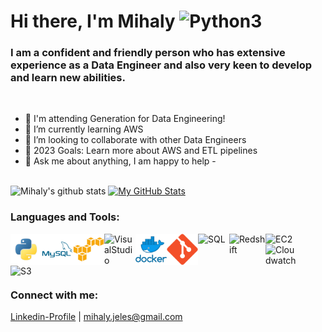 <h1>Hi there, I'm Mihaly <img  alt="Python3" width="50px" src="https://em-content.zobj.net/source/animated-noto-color-emoji/356/waving-hand_1f44b.gif" /></h1>

<h3>I am a confident and friendly person who has extensive experience as a Data Engineer and also very keen to develop and learn new abilities.</h3>
<br>

- 🔭 I'm attending Generation for Data Engineering!
- 🌱 I’m currently learning AWS 
- 👯 I’m looking to collaborate with other Data Engineers
- 🥅 2023 Goals: Learn more about AWS and ETL pipelines
- 💬 Ask me about anything, I am happy to help
-<br /><br>


![Mihaly's github stats](https://github-readme-stats.vercel.app/api?username=mihalyjeles&show_icons=true&theme=radical)
[![My GitHub Stats](https://github-readme-stats.vercel.app/api/?username=jmihalyjeles&count_private=true&theme=tokyonight&showicons=true)]()
<br />
### Languages and Tools: 

<img align="left" alt="Python3" width="50px" src="https://raw.githubusercontent.com/github/explore/80688e429a7d4ef2fca1e82350fe8e3517d3494d/topics/python/python.png" />
<img align="left" alt="MySQL" width="50px" src="https://github.com/devicons/devicon/blob/master/icons/mysql/mysql-plain-wordmark.svg" />
<img align="left" alt="AWS" width="50px" src="https://github.com/devicons/devicon/blob/master/icons/amazonwebservices/amazonwebservices-original.svg" />
<img align="left" alt="VisualStudio" width="50px" src="https://cdn.jsdelivr.net/gh/devicons/devicon/icons/vscode/vscode-original.svg" />
<img align="left" alt="Docker" width="50px" src="https://raw.githubusercontent.com/github/explore/80688e429a7d4ef2fca1e82350fe8e3517d3494d/topics/docker/docker.png" />
<img align="left" alt="Git" width="50px" src="https://github.com/devicons/devicon/blob/master/icons/git/git-original.svg" />
<img align="left" alt="SQL" width="50px" src="https://tse3.mm.bing.net/th?id=OIP.ZKbg8HdzzxdYHnbKCeF9vAAAAA&pid=Api&P=0" />
<img align="left" alt="Redshift" width="58px" src="https://tse4.mm.bing.net/th?id=OIP.-OKEF8llrJqx5IstVJQj9gAAAA&pid=Api&P=0" />
<img align="left" alt="EC2" width="47px" src="https://tse2.mm.bing.net/th?id=OIP.frTt0YlIVSR30kCFx6X5sQAAAA&pid=Api&P=0" />
<img align="left" alt="Cloudwatch" width="50px" src="https://tse3.mm.bing.net/th?id=OIP.gDmlMDulZFUSSKz3Nw2vIAHaIZ&pid=Api&P=0" />
<img align="left" alt="S3" width="55px" src="https://tse4.mm.bing.net/th?id=OIP.iN-HyTrHbuxO909ZnqY7bAAAAA&pid=Api&P=0" /><br />

<br /><br />
### Connect with me:
[Linkedin-Profile](https://www.linkedin.com/in/mihaly-zoltan-jeles-64203526b/) | mihaly.jeles@gmail.com

